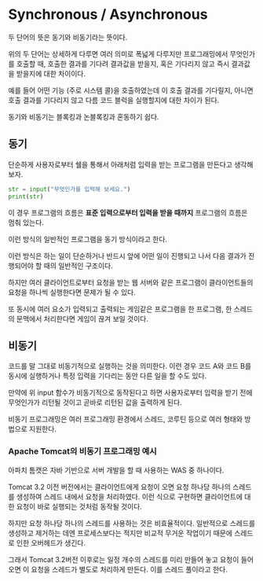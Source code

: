 # Synchronous / Asynchronous

두 단어의 뜻은 동기와 비동기라는 뜻이다.

위의 두 단어는 상세하게 다루면 여러 의미로 폭넓게 다루지만 프로그래밍에서 무엇인가를 호출할 때, 호출한 결과를 기다려 결과값을 받을지, 혹은 기다리지 않고 즉시 결과값을 받을지에 대한 차이이다.

예를 들어 어떤 기능 (주로 시스템 콜)을 호출하였는데 이 호출 결과를 기다릴지, 아니면 호출 결과를 기다리지 않고 다름 코드 블럭을 실행할지에 대한 차이가 된다.

동기와 비동기는 블록킹과 논블록킹과 혼동하기 쉽다.

## 동기

단순하게 사용자로부터 쉘을 통해서 아래처럼 입력을 받는 프로그램을 만든다고 생각해 보자.

```python
str = input("무엇인가를 입력해 보세요.")
print(str)
```

이 경우 프로그램의 흐름은 **표준 입력으로부터 입력을 받을 때까지** 프로그램의 흐름은 멈춰 있는다.

이런 방식의 일반적인 프로그램을 동기 방식이라고 한다.

이런 방식은 하는 일이 단순하거나 반드시 앞에 어떤 일이 진행되고 나서 다음 결과가 진행되어야 할 때의 일반적인 구조이다.

하지만 여러 클라이언트로부터 요청을 받는 웹 서버와 같은 프로그램이 클라이언트들의 요청을 하나씩 실행한다면 문제가 될 수 있다.

또 동시에 여러 요소가 입력되고 출력되는 게임같은 프로그램을 한 프로그램, 한 스레드의 문맥에서 처리한다면 게임이 끊겨 보일 것이다.

## 비동기

코드를 말 그대로 비동기적으로 실행하는 것을 의미한다. 이런 경우 코드 A와 코드 B를 동시에 실행하거나 특정 입력을 기다리는 동안 다른 일을 할 수도 있다.

만약에 위 input 함수가 비동기적으로 동작된다고 하면 사용자로부터 입력을 받기 전에 무엇인가가 리턴될 것이고 곧바로 리턴된 값을 출력하게 된다.

비동기 프로그래밍은 여러 프로그래밍 환경에서 스레드, 코루틴 등으로 여러 형태와 방법으로 지원한다.

### Apache Tomcat의 비동기 프로그래밍 예시

아파치 톰캣은 자바 기반으로 서버 개발을 할 때 사용하는 WAS 중 하나이다.

Tomcat 3.2 이전 버전에서는 클라이언트에게 요청이 오면 요청 하나당 하나의 스레드를 생성하여 스레드 내에서 요청을 처리하였다. 이런 식으로 구현하면 클라이언트에 대한 요청이 바로 실행되는 것처럼 동작될 것이다.

하지만 요청 하나당 하나의 스레드를 사용하는 것은 비효율적이다. 일반적으로 스레드를 생성하고 제거하는 데엔 프로세스보다는 적지만 비교적 무거운 작업이기 때문에 스레드로 인한 오버헤드가 생긴다.

그래서 Tomcat 3.2버전 이후로는 일정 개수의 스레드를 미리 만들어 놓고 요청이 들어오면 이 요청을 스레드가 별도로 처리하게 만든다. 이를 스레드 풀이라고 한다.